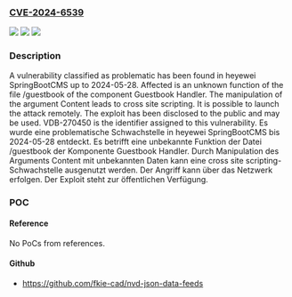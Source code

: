 ### [CVE-2024-6539](https://cve.mitre.org/cgi-bin/cvename.cgi?name=CVE-2024-6539)
![](https://img.shields.io/static/v1?label=Product&message=SpringBootCMS&color=blue)
![](https://img.shields.io/static/v1?label=Version&message=2024-05-28%20&color=brightgreen)
![](https://img.shields.io/static/v1?label=Vulnerability&message=CWE-79%20Cross%20Site%20Scripting&color=brightgreen)

### Description

A vulnerability classified as problematic has been found in heyewei SpringBootCMS up to 2024-05-28. Affected is an unknown function of the file /guestbook of the component Guestbook Handler. The manipulation of the argument Content leads to cross site scripting. It is possible to launch the attack remotely. The exploit has been disclosed to the public and may be used. VDB-270450 is the identifier assigned to this vulnerability.
Es wurde eine problematische Schwachstelle in heyewei SpringBootCMS bis 2024-05-28 entdeckt. Es betrifft eine unbekannte Funktion der Datei /guestbook der Komponente Guestbook Handler. Durch Manipulation des Arguments Content mit unbekannten Daten kann eine cross site scripting-Schwachstelle ausgenutzt werden. Der Angriff kann über das Netzwerk erfolgen. Der Exploit steht zur öffentlichen Verfügung.

### POC

#### Reference
No PoCs from references.

#### Github
- https://github.com/fkie-cad/nvd-json-data-feeds

